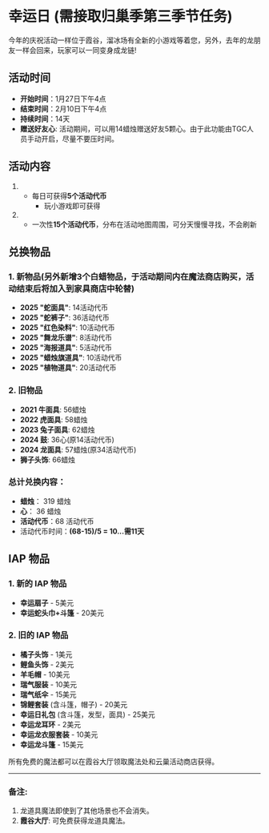 # 幸运日 (需接取归巢季第三季节任务)

今年的庆祝活动一样位于霞谷，溜冰场有全新的小游戏等着您，另外，去年的龙朋友一样会回来，玩家可以一同变身成龙链!

## 活动时间
- **开始时间**：1月27日下午4点
- **结束时间**：2月10日下午4点
- **持续时间**：14天
- **赠送好友心**: 活动期间，可以用14蜡烛赠送好友5颗心。由于此功能由TGC人员手动开启，尽量不要压时间。

## 活动内容

1. - 每日可获得**5个活动代币**
     - 玩小游戏即可获得

2. - 一次性**15个活动代币**，分布在活动地图周围，可分天慢慢寻找，不会刷新

## 兑换物品

### 1. 新物品(另外新增3个白蜡物品，于活动期间内在魔法商店购买，活动结束后将加入到家具商店中轮替)

- **2025 "蛇面具"**: 14活动代币
- **2025 "蛇裤子"**: 36活动代币
- **2025 "红色染料"**: 10活动代币
- **2025 "舞龙乐谱"**: 8活动代币
- **2025 "海报道具"**: 5活动代币
- **2025 "蜡烛旗道具"**: 10活动代币
- **2025 "植物道具"**: 20活动代币

### 2. 旧物品

- **2021 牛面具**: 56蜡烛
- **2022 虎面具**: 58蜡烛
- **2023 兔子面具**: 62蜡烛
- **2024 鼓**: 36心(原14活动代币)
- **2024 龙面具**: 57蜡烛(原34活动代币)
- **狮子头饰**: 66蜡烛

### 总计兑换内容：
- **蜡烛**： 319 蜡烛
- **心**： 36 蜡烛
- **活动代币**：68 活动代币
- 活动代币时间：**(68-15)/5 = 10...需11天**

## IAP 物品

### 1. 新的 IAP 物品
- **幸运扇子** - 5美元
- **幸运蛇头巾+斗篷** - 20美元

### 2. 旧的 IAP 物品

- **橘子头饰** - 1美元
- **鲤鱼头饰** - 2美元
- **羊毛帽** - 10美元
- **瑞气服装** - 10美元
- **瑞气纸伞** - 15美元
- **锦鲤套装** (含斗篷，帽子) - 20美元
- **幸运日礼包** (含斗篷，发型，面具) - 25美元
- **幸运龙耳环** - 2美元
- **幸运龙衣服套装** - 10美元
- **幸运龙斗篷** - 15美元

所有免费的魔法都可以在霞谷大厅领取魔法处和云巢活动商店获得。

---

### 备注:

1. 龙道具魔法即使到了其他场景也不会消失。
2. **霞谷大厅**: 可免费获得龙道具魔法。